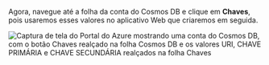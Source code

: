   Agora, navegue até a folha da conta do Cosmos DB e clique em **Chaves**, pois usaremos esses valores no aplicativo Web que criaremos em seguida.

![Captura de tela do Portal do Azure mostrando uma conta do Cosmos DB, com o botão Chaves realçado na folha Cosmos DB e os valores URI, CHAVE PRIMÁRIA e CHAVE SECUNDÁRIA realçados na folha Chaves](./media/cosmos-db-keys/keys.png)

